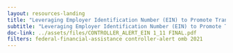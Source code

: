 ```yaml
---
layout: resources-landing
title: "Leveraging Employer Identification Number (EIN) to Promote Transparency and Accountability"
subtitle: "Leveraging Employer Identification Number (EIN) to Promote Transparency and Accountability"
doc-link: ../assets/files/CONTROLLER_ALERT_EIN 1_11 FINAL.pdf
filters: federal-financial-assistance controller-alert omb 2021
---
```


<a href="{{ site.baseurl }}/assets/files/CONTROLLER_ALERT_EIN 1_11 FINAL.pdf"></a>
